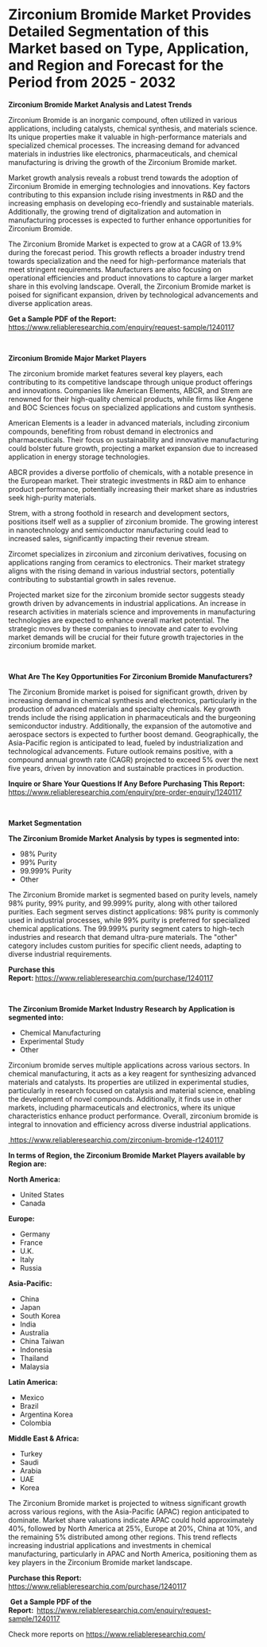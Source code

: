 <p><h1>Zirconium Bromide Market Provides Detailed Segmentation of this Market based on Type, Application, and Region and Forecast for the Period from 2025 - 2032</h1></p><p><strong>Zirconium Bromide Market Analysis and Latest Trends</strong></p>
<p><p>Zirconium Bromide is an inorganic compound, often utilized in various applications, including catalysts, chemical synthesis, and materials science. Its unique properties make it valuable in high-performance materials and specialized chemical processes. The increasing demand for advanced materials in industries like electronics, pharmaceuticals, and chemical manufacturing is driving the growth of the Zirconium Bromide market.</p><p>Market growth analysis reveals a robust trend towards the adoption of Zirconium Bromide in emerging technologies and innovations. Key factors contributing to this expansion include rising investments in R&D and the increasing emphasis on developing eco-friendly and sustainable materials. Additionally, the growing trend of digitalization and automation in manufacturing processes is expected to further enhance opportunities for Zirconium Bromide.</p><p>The Zirconium Bromide Market is expected to grow at a CAGR of 13.9% during the forecast period. This growth reflects a broader industry trend towards specialization and the need for high-performance materials that meet stringent requirements. Manufacturers are also focusing on operational efficiencies and product innovations to capture a larger market share in this evolving landscape. Overall, the Zirconium Bromide market is poised for significant expansion, driven by technological advancements and diverse application areas.</p></p>
<p><strong>Get a Sample PDF of the Report:&nbsp;</strong> <a href="https://www.reliableresearchiq.com/enquiry/request-sample/1240117?utm_campaign=1082&utm_medium=2&utm_source=Github&utm_content=ia&utm_term=30012025&utm_id=zirconium-bromide">https://www.reliableresearchiq.com/enquiry/request-sample/1240117</a></p>
<p>&nbsp;</p>
<p><strong>Zirconium Bromide Major Market Players</strong></p>
<p><p>The zirconium bromide market features several key players, each contributing to its competitive landscape through unique product offerings and innovations. Companies like American Elements, ABCR, and Strem are renowned for their high-quality chemical products, while firms like Angene and BOC Sciences focus on specialized applications and custom synthesis. </p><p>American Elements is a leader in advanced materials, including zirconium compounds, benefiting from robust demand in electronics and pharmaceuticals. Their focus on sustainability and innovative manufacturing could bolster future growth, projecting a market expansion due to increased application in energy storage technologies.</p><p>ABCR provides a diverse portfolio of chemicals, with a notable presence in the European market. Their strategic investments in R&D aim to enhance product performance, potentially increasing their market share as industries seek high-purity materials.</p><p>Strem, with a strong foothold in research and development sectors, positions itself well as a supplier of zirconium bromide. The growing interest in nanotechnology and semiconductor manufacturing could lead to increased sales, significantly impacting their revenue stream.</p><p>Zircomet specializes in zirconium and zirconium derivatives, focusing on applications ranging from ceramics to electronics. Their market strategy aligns with the rising demand in various industrial sectors, potentially contributing to substantial growth in sales revenue.</p><p>Projected market size for the zirconium bromide sector suggests steady growth driven by advancements in industrial applications. An increase in research activities in materials science and improvements in manufacturing technologies are expected to enhance overall market potential. The strategic moves by these companies to innovate and cater to evolving market demands will be crucial for their future growth trajectories in the zirconium bromide market.</p></p>
<p>&nbsp;</p>
<p><strong>What Are The Key Opportunities For Zirconium Bromide Manufacturers?</strong></p>
<p><p>The Zirconium Bromide market is poised for significant growth, driven by increasing demand in chemical synthesis and electronics, particularly in the production of advanced materials and specialty chemicals. Key growth trends include the rising application in pharmaceuticals and the burgeoning semiconductor industry. Additionally, the expansion of the automotive and aerospace sectors is expected to further boost demand. Geographically, the Asia-Pacific region is anticipated to lead, fueled by industrialization and technological advancements. Future outlook remains positive, with a compound annual growth rate (CAGR) projected to exceed 5% over the next five years, driven by innovation and sustainable practices in production.</p></p>
<p><strong>Inquire or Share Your Questions If Any Before Purchasing This Report:</strong> <a href="https://www.reliableresearchiq.com/enquiry/pre-order-enquiry/1240117?utm_campaign=1082&utm_medium=2&utm_source=Github&utm_content=ia&utm_term=30012025&utm_id=zirconium-bromide">https://www.reliableresearchiq.com/enquiry/pre-order-enquiry/1240117</a></p>
<p>&nbsp;</p>
<p><strong>Market Segmentation</strong></p>
<p><strong>The Zirconium Bromide Market Analysis by types is segmented into:</strong></p>
<p><ul><li>98% Purity</li><li>99% Purity</li><li>99.999% Purity</li><li>Other</li></ul></p>
<p><p>The Zirconium Bromide market is segmented based on purity levels, namely 98% purity, 99% purity, and 99.999% purity, along with other tailored purities. Each segment serves distinct applications: 98% purity is commonly used in industrial processes, while 99% purity is preferred for specialized chemical applications. The 99.999% purity segment caters to high-tech industries and research that demand ultra-pure materials. The "other" category includes custom purities for specific client needs, adapting to diverse industrial requirements.</p></p>
<p><strong>Purchase this Report:&nbsp;</strong><a href="https://www.reliableresearchiq.com/purchase/1240117?utm_campaign=1082&utm_medium=2&utm_source=Github&utm_content=ia&utm_term=30012025&utm_id=zirconium-bromide">https://www.reliableresearchiq.com/purchase/1240117</a></p>
<p>&nbsp;</p>
<p><strong>The Zirconium Bromide Market Industry Research by Application is segmented into:</strong></p>
<p><ul><li>Chemical Manufacturing</li><li>Experimental Study</li><li>Other</li></ul></p>
<p><p>Zirconium bromide serves multiple applications across various sectors. In chemical manufacturing, it acts as a key reagent for synthesizing advanced materials and catalysts. Its properties are utilized in experimental studies, particularly in research focused on catalysis and material science, enabling the development of novel compounds. Additionally, it finds use in other markets, including pharmaceuticals and electronics, where its unique characteristics enhance product performance. Overall, zirconium bromide is integral to innovation and efficiency across diverse industrial applications.</p></p>
<p><a href="https://www.reliableresearchiq.com/zirconium-bromide-r1240117?utm_campaign=1082&utm_medium=2&utm_source=Github&utm_content=ia&utm_term=30012025&utm_id=zirconium-bromide">&nbsp;https://www.reliableresearchiq.com/zirconium-bromide-r1240117</a></p>
<p><strong>In terms of Region, the Zirconium Bromide Market Players available by Region are:</strong></p>
<p>
    <p> <strong> North America: </strong>
        <ul>
            <li>United States</li>
            <li>Canada</li>
        </ul>
        </p> 
    <p> <strong> Europe: </strong>
        <ul>
            <li>Germany</li>
            <li>France</li>
            <li>U.K.</li>
            <li>Italy</li>
            <li>Russia</li>
        </ul>
        </p> 
    <p> <strong> Asia-Pacific: </strong>
        <ul>
            <li>China</li>
            <li>Japan</li>
            <li>South Korea</li>
            <li>India</li>
            <li>Australia</li>
            <li>China Taiwan</li>
            <li>Indonesia</li>
            <li>Thailand</li>
            <li>Malaysia</li>
        </ul>
        </p> 
    <p> <strong> Latin America: </strong>
        <ul>
            <li>Mexico</li>
            <li>Brazil</li>
            <li>Argentina Korea</li>
            <li>Colombia</li>
        </ul>
        </p> 
    <p> <strong> Middle East & Africa: </strong>
        <ul>
            <li>Turkey</li>
            <li>Saudi</li>
            <li>Arabia</li>
            <li>UAE</li>
            <li>Korea</li>
        </ul>
    </p>
    </p>
<p><p>The Zirconium Bromide market is projected to witness significant growth across various regions, with the Asia-Pacific (APAC) region anticipated to dominate. Market share valuations indicate APAC could hold approximately 40%, followed by North America at 25%, Europe at 20%, China at 10%, and the remaining 5% distributed among other regions. This trend reflects increasing industrial applications and investments in chemical manufacturing, particularly in APAC and North America, positioning them as key players in the Zirconium Bromide market landscape.</p></p>
<p><strong>Purchase this Report: </strong><a href="https://www.reliableresearchiq.com/purchase/1240117?utm_campaign=1082&utm_medium=2&utm_source=Github&utm_content=ia&utm_term=30012025&utm_id=zirconium-bromide">https://www.reliableresearchiq.com/purchase/1240117</a></p>
<p>&nbsp;<strong>Get a Sample PDF of the Report:&nbsp;&nbsp;</strong><a href="https://www.reliableresearchiq.com/enquiry/request-sample/1240117?utm_campaign=1082&utm_medium=2&utm_source=Github&utm_content=ia&utm_term=30012025&utm_id=zirconium-bromide">https://www.reliableresearchiq.com/enquiry/request-sample/1240117</a></p>
<p><strong></strong></p>
<p>Check more reports on <a href="https://www.reliableresearchiq.com/?utm_campaign=1082&utm_medium=2&utm_source=Github&utm_content=ia&utm_term=30012025&utm_id=zirconium-bromide">https://www.reliableresearchiq.com/</a></p>